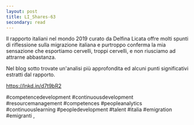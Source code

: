```yaml
---
layout: post
title: LI_Shares-63
secondary: read
---
```


Il rapporto italiani nel mondo 2019 curato da Delfina Licata offre molti spunti di riflessione sulla migrazione italiana e purtroppo conferma la mia sensazione che esportiamo cervelli, troppi cervelli, e non riusciamo ad attrarne abbastanza.

Nel blog sotto trovate un'analisi più approfondita ed alcuni punti significativi estratti dal rapporto.

https://lnkd.in/d7t9bR2

#competencedevelopment #continuousdevelopment #resourcemanagement #competences #peopleanalytics #continuouslearning #peopledevelopment #talent #italia #emigration #emigranti
,
